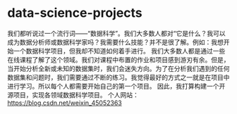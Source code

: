 # data-science-projects
我们都听说过一个流行词——“数据科学”。我们大多数人都对“它是什么？我可以成为数据分析师或数据科学家吗？我需要什么技能？并不是很了解。例如：我想开始一个数据科学项目，但我却不知道如何着手进行。
我们大多数人都是通过一些在线课程了解了这个领域。我们对课程中布置的作业和项目感到游刃有余。但是，当开始分析全新或未知的数据集时，我们会迷失方向。为了在分析我们遇到的任何数据集和问题时，我们需要通过不断的练习。我觉得最好的方式之一就是在项目中进行学习。所以每个人都需要开始自己的第一个项目。
因此，我打算构建一个开源项目，实现各领域数据科学项目。
个人网站：https://blog.csdn.net/weixin_45052363
